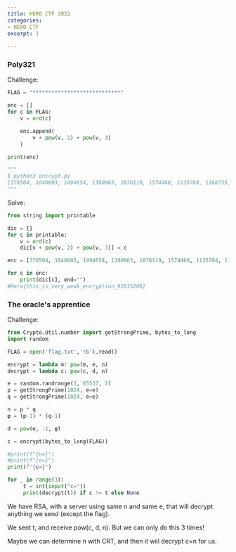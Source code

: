 ```yaml
---
title: HERO CTF 2022
categories:
- HERO CTF
excerpt: |
  
---
```


### Poly321

Challenge:

```python
FLAG = "****************************"

enc = []
for c in FLAG:
    v = ord(c)

    enc.append(
        v + pow(v, 2) + pow(v, 3)
    )

print(enc)

"""
$ python3 encrypt.py
[378504, 1040603, 1494654, 1380063, 1876119, 1574468, 1135784, 1168755, 1534215, 866495, 1168755, 1534215, 866495, 1657074, 1040603, 1494654, 1786323, 866495, 1699439, 1040603, 922179, 1236599, 866495, 1040603, 1343210, 980199, 1494654, 1786323, 1417584, 1574468, 1168755, 1380063, 1343210, 866495, 188499, 127550, 178808, 135303, 151739, 127550, 112944, 178808, 1968875]
"""
```

Solve:

```python
from string import printable

dic = {}
for c in printable:
    v = ord(c)
    dic[v + pow(v, 2) + pow(v, 3)] = c

enc = [378504, 1040603, 1494654, 1380063, 1876119, 1574468, 1135784, 1168755, 1534215, 866495, 1168755, 1534215, 866495, 1657074, 1040603, 1494654, 1786323, 866495, 1699439, 1040603, 922179, 1236599, 866495, 1040603, 1343210, 980199, 1494654, 1786323, 1417584, 1574468, 1168755, 1380063, 1343210, 866495, 188499, 127550, 178808, 135303, 151739, 127550, 112944, 178808, 1968875]

for c in enc:
    print(dic[c], end="")
#Hero{this_is_very_weak_encryption_92835208}
```

### The oracle's apprentice

Challenge:

```python
from Crypto.Util.number import getStrongPrime, bytes_to_long
import random

FLAG = open('flag.txt','rb').read()

encrypt = lambda m: pow(m, e, n)
decrypt = lambda c: pow(c, d, n)

e = random.randrange(3, 65537, 2)
p = getStrongPrime(1024, e=e)
q = getStrongPrime(1024, e=e)

n = p * q
φ = (p-1) * (q-1)

d = pow(e, -1, φ)

c = encrypt(bytes_to_long(FLAG))

#print(f"{n=}")
#print(f"{e=}")
print(f"{c=}")

for _ in range(3):
     t = int(input("c="))
     print(decrypt(t)) if c != t else None
```

We have RSA, with a server using same n and same e, that will decrypt anything we send (except the flag). 

We sent t, and receive pow(c, d, n). But we can only do this 3 times!

Maybe we can determine n with CRT, and then it will decrypt c+n for us.


